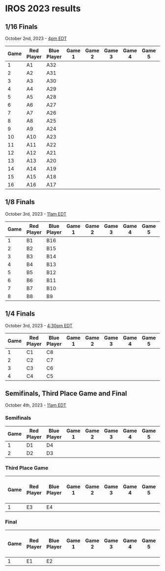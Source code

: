 # IROS 2023 results

## 1/16 Finals
October 2nd, 2023 - [4pm EDT](https://dateful.com/convert/eastern-daylight-time-edt?t=4pm&d=2023-10-02)

| Game | Red Player          | Blue Player                            | Game 1 | Game 2 | Game 3 | Game 4 | Game 5 | Score | Winner |
|------|---------------------|----------------------------------------|--------|--------|--------|--------|--------|-------|--------|
| 1    | A1                  | A32                                    |        |        |        |        |        |       | B1     |
| 2    | A2                  | A31                                    |        |        |        |        |        |       | B2     |
| 3    | A3                  | A30                                    |        |        |        |        |        |       | B3     |
| 4    | A4                  | A29                                    |        |        |        |        |        |       | B4     |
| 5    | A5                  | A28                                    |        |        |        |        |        |       | B5     |
| 6    | A6                  | A27                                    |        |        |        |        |        |       | B6     |
| 7    | A7                  | A26                                    |        |        |        |        |        |       | B7     |
| 8    | A8                  | A25                                    |        |        |        |        |        |       | B8     |
| 9    | A9                  | A24                                    |        |        |        |        |        |       | B9     |
| 10   | A10                 | A23                                    |        |        |        |        |        |       | B10    |
| 11   | A11                 | A22                                    |        |        |        |        |        |       | B11    |
| 12   | A12                 | A21                                    |        |        |        |        |        |       | B12    |
| 13   | A13                 | A20                                    |        |        |        |        |        |       | B13    |
| 14   | A14                 | A19                                    |        |        |        |        |        |       | B14    |
| 15   | A15                 | A18                                    |        |        |        |        |        |       | B15    |
| 16   | A16                 | A17                                    |        |        |        |        |        |       | B16    |

## 1/8 Finals
October 3rd, 2023 - [11am EDT](https://dateful.com/convert/eastern-daylight-time-edt?t=11am&d=2023-10-03)

| Game | Red Player | Blue Player | Game 1 | Game 2 | Game 3 | Game 4 | Game 5 | Score | Winner |
|------|------------|-------------|--------|--------|--------|--------|--------|-------|--------|
| 1    | B1         | B16         |        |        |        |        |        |       | C1     |
| 2    | B2         | B15         |        |        |        |        |        |       | C2     |
| 3    | B3         | B14         |        |        |        |        |        |       | C3     |
| 4    | B4         | B13         |        |        |        |        |        |       | C4     |
| 5    | B5         | B12         |        |        |        |        |        |       | C5     |
| 6    | B6         | B11         |        |        |        |        |        |       | C6     |
| 7    | B7         | B10         |        |        |        |        |        |       | C7     |
| 8    | B8         | B9          |        |        |        |        |        |       | C8     |

## 1/4 Finals
October 3rd, 2023 - [4:30pm EDT](https://dateful.com/convert/eastern-daylight-time-edt?t=430pm&d=2023-10-03)

| Game | Red Player | Blue Player | Game 1 | Game 2 | Game 3 | Game 4 | Game 5 | Score | Winner |
|------|------------|-------------|--------|--------|--------|--------|--------|-------|--------|
| 1    | C1         | C8          |        |        |        |        |        |       | D1     |
| 2    | C2         | C7          |        |        |        |        |        |       | D2     |
| 3    | C3         | C6          |        |        |        |        |        |       | D3     |
| 4    | C4         | C5          |        |        |        |        |        |       | D4     |

## Semifinals, Third Place Game and Final
October 4th, 2023 - [11am EDT](https://dateful.com/convert/eastern-daylight-time-edt?t=11am&d=2023-10-04)

### Semifinals

| Game | Red Player | Blue Player | Game 1 | Game 2 | Game 3 | Game 4 | Game 5 | Score | Winner | Looser |
|------|------------|-------------|--------|--------|--------|--------|--------|-------|--------|--------|
| 1    | D1         | D4          |        |        |        |        |        |       | E1     | E3     |
| 2    | D2         | D3          |        |        |        |        |        |       | E2     | E4     |

### Third Place Game

| Game | Red Player | Blue Player | Game 1 | Game 2 | Game 3 | Game 4 | Game 5 | Score | Bronze Medal (3rd place) |
|------|------------|-------------|--------|--------|--------|--------|--------|-------|--------------------------|
| 1    | E3         | E4          |        |        |        |        |        |       |                          |

### Final

| Game | Red Player | Blue Player | Game 1 | Game 2 | Game 3 | Game 4 | Game 5 | Gold Medal (1st place) | Silver Medal (2nd place) |
|------|------------|-------------|--------|--------|--------|--------|--------|------------------------|--------------------------|
| 1    | E1         | E2          |        |        |        |        |        |                        |                          |
